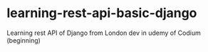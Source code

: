 # learning-rest-api-basic-django
Learning rest API of Django from London dev in udemy of Codium (beginning)
